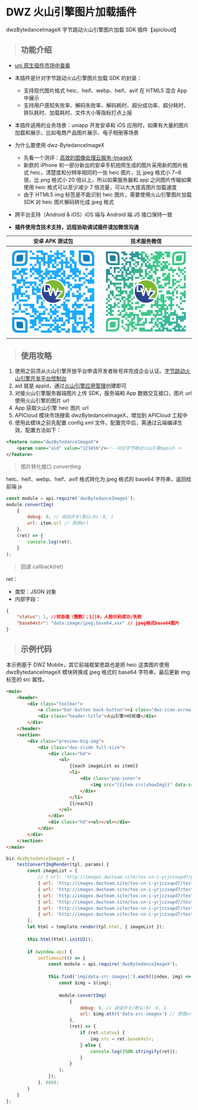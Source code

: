 # DWZ 火山引擎图片加载插件

dwzBytedanceImageX 字节跳动火山引擎图片加载 SDK 插件【apicloud】

> ## 功能介绍

- [uni 原生插件市场中查看](https://www.apicloud.com/mod_detail/dwzBytedanceImageX)
- 本插件是针对字节跳动火山引擎图片加载 SDK 的封装：
  - 支持现代图片格式 heic、heif、webp、heif、avif 在 HTML5 混合 App 中展示
  - 支持用户感知失败率、解码失败率、解码耗时、超分成功率、超分耗时、排队耗时、加载耗时、文件大小等指标打点上报
- 本插件适用的业务场景：uniapp 开发安卓和 iOS 应用时，如果有大量的图片加载和展示，比如电商产品图片展示、电子相册等场景
- 为什么要使用 dwz-BytedanceImageX

  - 先看一个测评：[高效的图像处理云服务-ImageX](https://blog.csdn.net/weixin_44643524/article/details/112550247)
  - 新款的 iPhone 和一部分新出的安卓手机拍照生成的图片采用新的图片格式 heic，清楚度和分辨率相同的一张 heic 图片，比 jpeg 格式小 7~8 倍，比 png 格式小 20 倍以上，所以如果服务器和 app 之间图片传输如果使用 heic 格式可以至少减少 7 倍流量，可以大大提高图片加载速度
  - 由于 HTML5 img 标签是不能识别 heic 图片，需要使用火山引擎图片加载 SDK 对 heic 图片解码转化成 jpeg 格式

- 跨平台支持（Android & iOS）iOS 端与 Android 端 JS 接口保持一致

- **插件使用含技术支持，远程协助调试插件请加微信沟通**

|                    安卓 APK 测试包                     |                   技术服务微信                   |
| :----------------------------------------------------: | :----------------------------------------------: |
| ![](../../../_media/readme/app_download.png?width=200) | ![](../../../_media/readme/wx_zhh.png?width=200) |

> ## 使用攻略

1. 使用之前须从火山引擎开放平台申请开发者账号并完成企业认证。[字节跳动火山引擎开发平台控制台](https://console.volcengine.com/imagex/overview/)
2. aid 就是 appid，通过[火山引擎应用管理](https://console.volcengine.com/baf/)创建即可
3. 对接火山引擎服务器端图片上传 SDK，服务端和 App 数据交互接口，图片 url 使用火山引擎的图片 url
4. App 获取火山引擎 heic 图片 url
5. APICloud 模块市场搜索 dwzBytedanceImageX，增加到 APICloud 工程中
6. 使用此模块之前先配置 config.xml 文件，配置完毕后，需通过云端编译生效，配置方法如下：

```xml
<feature name="dwzBytedanceImageX">
    <param name="aid" value="123456"/><!--对应字节跳动火山引擎appid-->
</feature>
```

> 图片转化接口 convertImg

heic、heif、webp、heif、avif 格式转化为 jpeg 格式的 base64 字符串，返回给前端 js

```js
const module = api.require('dwzBytedanceImageX');
module.convertImg(
	{
		debug: 0, // 调试开关(默认:0)：0, 1
		url: item.url // 原图url
	},
	(ret) => {
		console.log(ret);
	}
);
```

> 回调 callback(ret)

ret：

- 类型：JSON 对象
- 内部字段：

```json
{
	"status": 1, //状态值（整数）；1||0，人脸识别成功/失败
	"base64str": "data:image/jpeg;base64,xxx" // jpeg格式base64图片
}
```

> ## 示例代码

本示例基于 DWZ Mobile，其它前端框架思路也是把 heic 这类图片使用 dwzBytedanceImageX 模块转换成 jpeg 格式的 base64 字符串，最后更新 img 标签的 src 属性。

```html
<main>
	<header>
		<div class="toolbar">
			<a class="bar-button back-button"><i class="dwz-icon-arrow-left"></i></a>
			<div class="header-title">火山引擎+H5轮播</div>
		</div>
	</header>
	<section>
		<div class="preview-big-img">
			<div class="dwz-slide full-size">
				<div class="bd">
					<ul>
						{{each imageList as item}}
						<li>
							<div class="pop-inner">
								<img src="{{item.src|showImg}}" data-src-imagex="{{item.url}}" />
							</div>
						</li>
						{{/each}}
					</ul>
				</div>
				<div class="hd"><ul></ul></div>
			</div>
		</div>
	</section>
</main>
```

```js
biz.dwzBytedanceImageX = {
	testConvertImgRender(tpl, params) {
		const imageList = [
			// { url: 'http://imagex.dwzteam.site/tos-cn-i-yrjczxapd7/gif-1~tplv-yrjczxapd7-heic.heif' },
			{ url: 'http://imagex.dwzteam.site/tos-cn-i-yrjczxapd7/test-1~tplv-yrjczxapd7-heic.webp' },
			{ url: 'http://imagex.dwzteam.site/tos-cn-i-yrjczxapd7/test-2~tplv-yrjczxapd7-heic.heic' },
			{ url: 'http://imagex.dwzteam.site/tos-cn-i-yrjczxapd7/test-3~tplv-yrjczxapd7-image.heic' },
			{ url: 'http://imagex.dwzteam.site/tos-cn-i-yrjczxapd7/test-4~tplv-yrjczxapd7-image.heic' },
			{ url: 'http://imagex.dwzteam.site/tos-cn-i-yrjczxapd7/test-5~tplv-yrjczxapd7-image.heic' },
			{ url: 'http://imagex.dwzteam.site/tos-cn-i-yrjczxapd7/test-6~tplv-yrjczxapd7-image.heic' }
		];
		let html = template.render(tpl.html, { imageList });

		this.html(html).initUI();

		if (window.api) {
			setTimeout(() => {
				const module = api.require('dwzBytedanceImageX');

				this.find('img[data-src-imagex]').each((index, img) => {
					const $img = $(img);

					module.convertImg(
						{
							debug: 0, // 调试开关(默认:0)：0, 1
							url: $img.attr('data-src-imagex') // 原图url
						},
						(ret) => {
							if (ret.status) {
								img.src = ret.base64str;
							} else {
								console.log(JSON.stringify(ret));
							}
						}
					);
				});
			}, 600);
		}
	}
};
```
